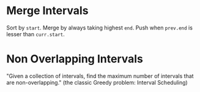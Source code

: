 # Merge Intervals
Sort by `start`. Merge by always taking highest `end`. Push when `prev.end` is lesser than `curr.start`.

# Non Overlapping Intervals
"Given a collection of intervals, find the maximum number of intervals that are non-overlapping." (the classic Greedy problem: Interval Scheduling)
